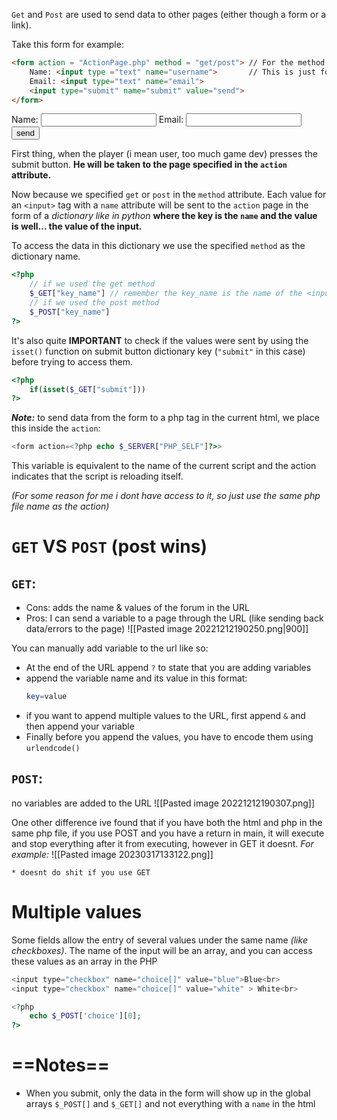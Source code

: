 `Get` and `Post` are used to send data to other pages (either though a form or a link).

Take this form for example:
```html
<form action = "ActionPage.php" method = "get/post"> // For the method only use either get or post
	Name: <input type ="text" name="username">       // This is just for example sake
	Email: <input type="text" name="email">
	<input type="submit" name="submit" value="send">
</form>
```
<form action = "ActionPage.php" method = "get/post">
	Name: <input type ="text" name="username">
	Email: <input type="text" name="email">
	<input type="submit" name="submit" value="send">
</form>

First thing, when the player (i mean user, too much game dev) presses the submit button. **He will be taken to the page specified in the `action` attribute.**

Now because we specified `get` or `post` in the `method` attribute. Each value for an `<input>` tag with a `name` attribute will be sent to the `action` page in the form of a _dictionary like in python_ **where the key is the `name` and the value is well... the value of the input.** 

To access the data in this dictionary we use the specified `method` as the dictionary name.
```php
<?php
	// if we used the get method
	$_GET["key_name"] // remember the key_name is the name of the <input> tag
	// if we used the post method
	$_POST["key_name"]
?>
```

It's also quite **IMPORTANT** to check if the values were sent by using the `isset()` function on submit button dictionary key (`"submit"` in this case) before trying to access them.
```php
<?php
	if(isset($_GET["submit"]))
?>
```

**_Note:_** to send data from the form to a php tag in the current html, we place this inside the `action`:
```php
<form action=<?php echo $_SERVER["PHP_SELF"]?>>
```
This variable is equivalent to the name of the current script and the action indicates that the script is reloading itself.

_(For some reason for me i dont have access to it, so just use the same php file name as the action)_

# `GET` VS `POST` (post wins)
## `GET`:
- Cons: adds the name & values of the forum in the URL
- Pros: I can send a variable to a page through the URL (like sending back data/errors to the page)
	![[Pasted image 20221212190250.png|900]]

You can manually add variable to the url like so:
- At the end of the URL append `?` to state that you are adding variables
- append the variable name and its value in this format:
	```php
	key=value
	```
- if you want to append multiple values to the URL, first append `&` and then append your variable
- Finally before you append the values, you have to encode them using `urlendcode()`

## `POST`: 
no variables are added to the URL 
	![[Pasted image 20221212190307.png]]

One other difference ive found that if you have both the html and php in the same php file, if you use POST and you have a return in main, it will execute and stop everything after it from executing, however in GET it doesnt.
_For example:_
![[Pasted image 20230317133122.png]]
```
* doesnt do shit if you use GET
```

# Multiple values
Some fields allow the entry of several values under the same name _(like checkboxes)_. The name of the input will be an array, and you can access these values as an array in the PHP
```php
<input type="checkbox" name="choice[]" value="blue">Blue<br>
<input type="checkbox" name="choice[]" value="white" > White<br>

<?php
	echo $_POST['choice'][0];
?>
```

# ==Notes==
- When you submit, only the data in the form will show up in the global arrays `$_POST[]` and `$_GET[]` and not everything with a `name` in the html